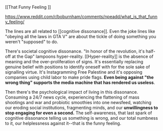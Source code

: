 [[That Funny Feeling ]]

https://www.reddit.com/r/boburnham/comments/npeadd/what_is_that_funny_feeling/

The lines are all related to [[cognitive dissonance]]. Even the joke lines like "obeying all the laws in GTA V" are about the tickle of doing something you weren't "supposed" to do. 

There's societal cognitive dissonance. "In honor of the revolution, it's half-off at the Gap" lampoons hyper-reality.
[[Hyper-reality]] is the absence of meaning and the over-proliferation of signs.
It's essentially replacing genuine belief with positions to identify oneself with for the sole sake of signalling virtue. It's Instagramming Free Palestine and it's opposing companies using child labor to make pride flags. **Even being against "the wrong thing" supports the media machine that has rendered us useless**. 

Then there's the psychological impact of living in this dissonance. Consuming a 24/7 news cycle, experiencing the flattening of mass shootings and war and probiotic smoothies into one newsfeed, watching our eroding social institutions, fragmenting minds, and our **unwillingness to stop engaging for even a second.**
The self-awareness, that last spark of cognitive dissonance telling us something is wrong, and our total numbness to it, our helplessness against it--that is the funny feeling. 

